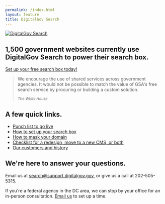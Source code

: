 ```yaml
---
permalink: /index.html
layout: feature
title: DigitalGov Search
---
```

<article class="article feature">
<div class="banner">
  <a href="/">
    <img src="http://f22818b4dfc10241d8a3-f1564c64756a8cfee25b6b19953b1d23.r31.cf2.rackcdn.com/digitalgov_search_logo.png" alt="DigitalGov Search" />
  </a>
</div>

<h1>1,500 government websites currently use DigitalGov&nbsp;Search to power their search box.</h1>

<div class='signup-wrapper'>
  <a href="http://search.usa.gov/signup" class="btn btn-primary btn-large">Set up your free search box today!</a>
</div>

<blockquote>
<p>
  We encourage the use of shared services across government agencies. It would not be possible to match the value of GSA's free search service by procuring or building a custom solution.
</p>
<small><cite>The White House</cite></small>
</blockquote>

## A few quick links.
<ul>
 <li><a href="/blog/go-live.html">Punch list to go live</a></li>
 <li><a href="/help-desk.html">How to set up your search box</a></li>
 <li><a href="/sites/manual/cname.html">How to mask your domain</a></li>
 <li><a href="/blog/redesign.html">Checklist for a redesign, move to a new CMS, or both</a></li>
  <li><a href="/customers.html">Our customers and history</a></li>
</ul>

## We're here to answer your questions.

Email us at <search@support.digitalgov.gov>, or give us a call at 202-505-5315.

If you're a federal agency in the DC area, we can stop by your office for an in-person consultation. [Email us](mailto:search@support.digitalgov.gov) to set up a time.

</article>